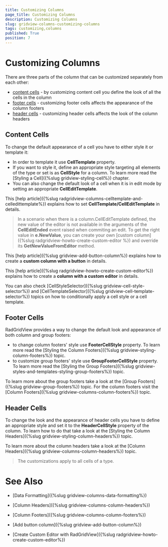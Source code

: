 ```yaml
---
title: Customizing Columns
page_title: Customizing Columns
description: Customizing Columns
slug: gridview-columns-customizing-columns
tags: customizing,columns
published: True
position: 7
---
```


# Customizing Columns

There are three parts of the column that can be customized separately from each other:

* [content cells](#content-cells) - by customizing content cell you define the look of all the cells in the column
* [footer cells](#footer-cells) - customizing footer cells affects the appearance of the column footers
* [header cells](#header-cells) - customizing header cells affects the look of the column headers

## Content Cells

To change the default appearance of a cell you have to either style it or template it:

* In order to template it use __CellTemplate__ property.
* If you want to style it, define an appropriate style targeting all elements of the type or set is as __CellStyle__ for a column. To learn more read the [Styling a Cell]({%slug gridview-styling-cell%}) chapter. 
* You can also change the default look of a cell when it is in edit mode by setting an appropriate __CellEditTemplate__.

This [help article]({%slug radgridview-columns-celltemplate-and-celledittemplate%}) explains how to set __CellTemplate/CellEditTemplate__ in details.    

>In a scenario when there is a column.CellEditTemplate defined, the new value of the editor is not available in the arguments of the __CellEditEnded__ event raised when commiting an edit. To get the right value in __e.NewValue__, you can create your own [custom column]({%slug radgridview-howto-create-custom-editor %}) and override its __GetNewValueFromEditor__ method.        

This [help article]({%slug gridview-add-button-column%}) explains how to create a __custom column with a button__ in details.
        
This [help article]({%slug radgridview-howto-create-custom-editor%}) explains how to create a __column with a custom editor__ in details.
        
You can also check [CellStyleSelector]({%slug gridview-cell-style-selector%}) and [CellTemplateSelector]({%slug gridview-cell-template-selector%}) topics on how to conditionally apply a cell style or a cell template.
        
## Footer Cells

RadGridView provides a way to change the default look and appearance of both column and group footers:
 
* to change column footers' style use __FooterCellStyle__ property. To learn more read the [Styling the Column Footers]({%slug gridview-styling-column-footers%}) topic. 
* to customize group footers' style use __GroupFooterCellStyle__ property. To learn more read the [Styling the Group Footers]({%slug gridview-styles-and-templates-styling-group-footers%}) topic.

To learn more about the group footers take a look at the [Group Footers]({%slug gridview-group-footers%}) topic. For the column footers visit the [Column Footers]({%slug gridview-columns-column-footers%}) topic.

## Header Cells

To change the look and the appearance of header cells you have to define an appropriate style and set it to the __HeaderCellStyle__ property of the column. To learn how to do that take a look at the [Styling the Column Headers]({%slug gridview-styling-column-headers%}) topic.

To learn more about the column headers take a look at the [Column Headers]({%slug gridview-columns-column-headers%}) topic.

>The customizations apply to all cells of a type. 

# See Also

 * [Data Formatting]({%slug gridview-columns-data-formatting%})

 * [Column Headers]({%slug gridview-columns-column-headers%})

 * [Column Footers]({%slug gridview-columns-column-footers%})
 
 * [Add button column]({%slug gridview-add-button-column%})

 * [Create Custom Editor with RadGridView]({%slug radgridview-howto-create-custom-editor%})
 
